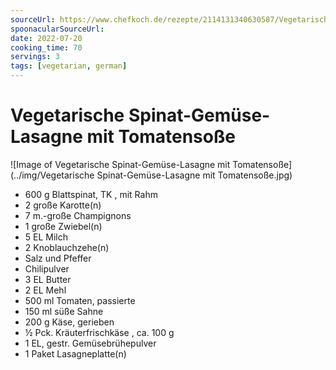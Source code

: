 ```yaml
---
sourceUrl: https://www.chefkoch.de/rezepte/2114131340630587/Vegetarische-Spinat-Gemuese-Lasagne-mit-Tomatensosse.html
spoonacularSourceUrl: 
date: 2022-07-20
cooking_time: 70
servings: 3
tags: [vegetarian, german]
---
```

# Vegetarische Spinat-Gemüse-Lasagne mit Tomatensoße

![Image of Vegetarische Spinat-Gemüse-Lasagne mit Tomatensoße](../img/Vegetarische Spinat-Gemüse-Lasagne mit Tomatensoße.jpg)


- 600 g Blattspinat, TK , mit Rahm
- 2 große Karotte(n)
- 7 m.-große Champignons
- 1 große Zwiebel(n)
- 5 EL Milch
- 2 Knoblauchzehe(n)
- Salz und Pfeffer
- Chilipulver
- 3 EL Butter
- 2 EL Mehl
- 500 ml Tomaten, passierte
- 150 ml süße Sahne
- 200 g Käse, gerieben
- ½ Pck. Kräuterfrischkäse , ca. 100 g
- 1 EL, gestr. Gemüsebrühepulver
- 1 Paket Lasagneplatte(n)


